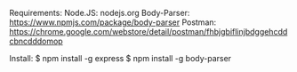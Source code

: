 Requirements: 
Node.JS: nodejs.org
Body-Parser: https://www.npmjs.com/package/body-parser
Postman: https://chrome.google.com/webstore/detail/postman/fhbjgbiflinjbdggehcddcbncdddomop

Install:
$ npm install -g express
$ npm install -g body-parser